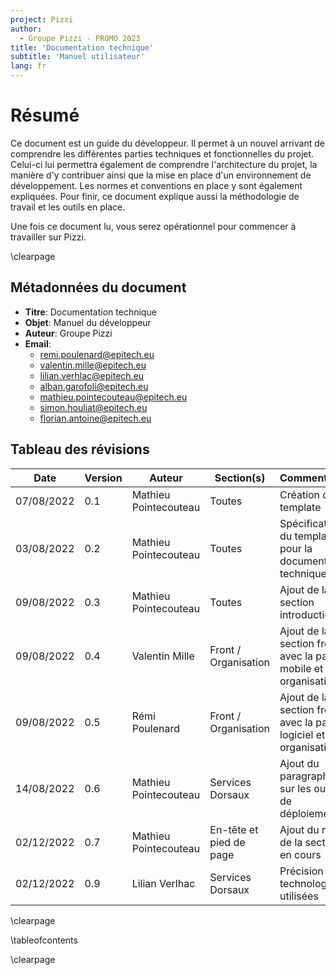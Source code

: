 ```yaml
---
project: Pizzi
author:
  - Groupe Pizzi - PROMO 2023
title: 'Documentation technique'
subtitle: 'Manuel utilisateur'
lang: fr
---
```


# Résumé

Ce document est un guide du développeur. Il permet à un nouvel arrivant de
comprendre les différentes parties techniques et fonctionnelles du projet.
Celui-ci lui permettra également de comprendre l'architecture du projet, la
manière d'y contribuer ainsi que la mise en place d'un environnement de
développement. Les normes et conventions en place y sont également expliquées.
Pour finir, ce document explique aussi la méthodologie de travail et les outils
en place.

Une fois ce document lu, vous serez opérationnel pour commencer à travailler
sur Pizzi.

\clearpage

## Métadonnées du document

- **Titre**: Documentation technique
- **Objet**: Manuel du développeur
- **Auteur**: Groupe Pizzi
- **Email**: 
  - remi.poulenard@epitech.eu
  - valentin.mille@epitech.eu
  - lilian.verhlac@epitech.eu
  - alban.garofoli@epitech.eu
  - mathieu.pointecouteau@epitech.eu
  - simon.houliat@epitech.eu
  - florian.antoine@epitech.eu

## Tableau des révisions

| **Date**         | **Version**   | **Auteur**            | **Section(s)**          | **Commentaires**                                                  |
| ---------------- | ------------- | --------------------  | ----------------        | ----------------------------                                      |
| 07/08/2022       | 0.1           | Mathieu Pointecouteau | Toutes                  | Création du template                                              |
| 03/08/2022       | 0.2           | Mathieu Pointecouteau | Toutes                  | Spécification du template pour la documentation technique         |
| 09/08/2022       | 0.3           | Mathieu Pointecouteau | Toutes                  | Ajout de la section introduction                                  |
| 09/08/2022       | 0.4           | Valentin Mille        | Front / Organisation    | Ajout de la section front avec la partie mobile et organisation   |
| 09/08/2022       | 0.5           | Rémi Poulenard        | Front / Organisation    | Ajout de la section front avec la partie logiciel et organisation |
| 14/08/2022       | 0.6           | Mathieu Pointecouteau | Services Dorsaux        | Ajout du paragraphe sur les outils de déploiements                |
| 02/12/2022       | 0.7           | Mathieu Pointecouteau | En-tête et pied de page | Ajout du nom de la section en cours                               |
| 02/12/2022       | 0.9           | Lilian Verlhac        | Services Dorsaux        | Précision des technologies utilisées                              |

\clearpage

\tableofcontents

\clearpage
